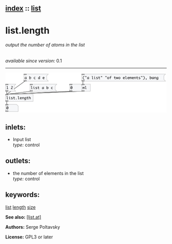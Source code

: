 [index](index.html) :: [list](category_list.html)
---

# list.length

###### output the number of atoms in the list

*available since version:* 0.1

---




[![example](../examples/img/list.length.jpg)](../examples/pd/list.length.pd)









## inlets:

* Input list<br>
_type:_ control



## outlets:

* the number of elements in the list<br>
_type:_ control



## keywords:

[list](keywords/list.html)
[length](keywords/length.html)
[size](keywords/size.html)



**See also:**
[\[list.at\]](list.at.html)




**Authors:** Serge Poltavsky




**License:** GPL3 or later





